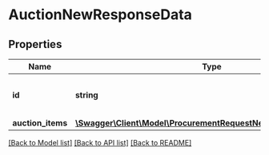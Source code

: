 # AuctionNewResponseData

## Properties
Name | Type | Description | Notes
------------ | ------------- | ------------- | -------------
**id** | **string** | ID of the newly created resource. | [optional] 
**auction_items** | [**\Swagger\Client\Model\ProcurementRequestNewResponseDataItems**](ProcurementRequestNewResponseDataItems.md) |  | [optional] 

[[Back to Model list]](../README.md#documentation-for-models) [[Back to API list]](../README.md#documentation-for-api-endpoints) [[Back to README]](../README.md)


